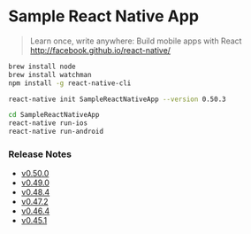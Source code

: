# Sample React Native App

> Learn once, write anywhere: Build mobile apps with React  
> http://facebook.github.io/react-native/


```sh
brew install node
brew install watchman
npm install -g react-native-cli

react-native init SampleReactNativeApp --version 0.50.3

cd SampleReactNativeApp
react-native run-ios
react-native run-android
```


### Release Notes

* [v0.50.0](https://github.com/facebook/react-native/releases/tag/v0.50.0)
* [v0.49.0](https://github.com/facebook/react-native/releases/tag/v0.49.0)
* [v0.48.4](https://github.com/facebook/react-native/releases/tag/v0.48.4)
* [v0.47.2](https://github.com/facebook/react-native/releases/tag/v0.47.2)
* [v0.46.4](https://github.com/facebook/react-native/releases/tag/v0.46.4)
* [v0.45.1](https://github.com/facebook/react-native/releases/tag/v0.45.1)